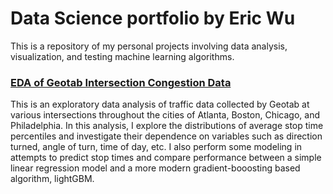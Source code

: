 # Data Science portfolio by Eric Wu

This is a repository of my personal projects involving data analysis, visualization, and testing machine learning algorithms.

### [EDA of Geotab Intersection Congestion Data](https://github.com/Microfarads/PersonalProjects/blob/master/Geotab_EDA%2BModeling.ipynb)
This is an exploratory data analysis of traffic data collected by Geotab at various intersections throughout the cities of Atlanta, Boston, Chicago, and Philadelphia.  In this analysis, I explore the distributions of average stop time percentiles and investigate their dependence on variables such as direction turned, angle of turn, time of day, etc.  I also perform some modeling in attempts to predict stop times and compare performance between a simple linear regression model and a more modern gradient-booosting based algorithm, lightGBM.
